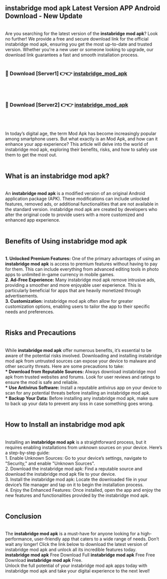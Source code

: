 ## instabridge mod apk Latest Version APP Android Download - New Update
<br>
Are you searching for the latest version of the <strong>instabridge mod apk</strong>? Look no further! We provide a free and secure download link for the official instabridge mod apk, ensuring you get the most up-to-date and trusted version. Whether you're a new user or someone looking to upgrade, our download link guarantees a fast and smooth installation process.
<br>
<br>
<h3>🔴 Download [Server1] 👉👉 <a href="https://modyolo.store/instabridge+mod+apk">instabridge_mod_apk</a></h3><br>
<br>
<h3>🔴 Download [Server2] 👉👉 <a href="https://modyolo.store/instabridge+mod+apk">instabridge_mod_apk</a></h3><br>
<br>
<br>
In today’s digital age, the term Mod Apk has become increasingly popular among smartphone users. But what exactly is an Mod Apk, and how can it enhance your app experience? This article will delve into the world of instabridge mod apk, exploring their benefits, risks, and how to safely use them to get the most out.
<br>
<br>
<h2>What is an instabridge mod apk?</h2>
<br>
An <strong>instabridge mod apk</strong> is a modified version of an original Android application package (APK). These modifications can include unlocked features, removed ads, or additional functionalities that are not available in the standard version. instabridge mod apk are created by developers who alter the original code to provide users with a more customized and enhanced app experience.
<br>
<br>
<h2>Benefits of Using instabridge mod apk</h2>
<br>
<strong> 1. Unlocked Premium Features:</strong> One of the primary advantages of using an <strong>instabridge mod apk</strong> is access to premium features without having to pay for them. This can include everything from advanced editing tools in photo apps to unlimited in-game currency in mobile games.
<br>
<strong> 2. Ad-Free Experience:</strong> Many instabridge mod apk remove intrusive ads, providing a smoother and more enjoyable user experience. This is particularly beneficial for apps that are heavily monetized through advertisements.
<br>
<strong> 3. Customization:</strong> instabridge mod apk often allow for greater customization options, enabling users to tailor the app to their specific needs and preferences.
<br>
<br>
<h2>Risks and Precautions</h2>
<br>
While <strong>instabridge mod apk</strong> offer numerous benefits, it’s essential to be aware of the potential risks involved. Downloading and installing instabridge mod apk from untrusted sources can expose your device to malware and other security threats. Here are some precautions to take:
<br>
<strong> * Download from Reputable Sources:</strong> Always download instabridge mod apk from trusted websites and forums. Look for user reviews and ratings to ensure the mod is safe and reliable.
<br>
<strong> * Use Antivirus Software:</strong> Install a reputable antivirus app on your device to scan for any potential threats before installing an instabridge mod apk.
<br>
<strong> * Backup Your Data:</strong> Before installing any instabridge mod apk, make sure to back up your data to prevent any loss in case something goes wrong.
<br>
<br>
<h2>How to Install an instabridge mod apk</h2>
<br>
Installing an <strong>instabridge mod apk</strong> is a straightforward process, but it requires enabling installations from unknown sources on your device. Here’s a step-by-step guide:
<br>
 1. Enable Unknown Sources: Go to your device’s settings, navigate to "Security," and enable "Unknown Sources".
<br>
 2. Download the instabridge mod apk: Find a reputable source and download the instabridge mod apk file to your device.
<br>
 3. Install the instabridge mod apk: Locate the downloaded file in your device’s file manager and tap on it to begin the installation process.
<br>
 4. Enjoy the Enhanced Features: Once installed, open the app and enjoy the new features and functionalities provided by the instabridge mod apk.
<br>
<br>
<h2><strong>Conclusion</strong></h2>
<br>
The <strong>instabridge mod apk</strong> is a must-have for anyone looking for a high-performance, user-friendly app that caters to a wide range of needs. Don’t wait any longer! Click the link below to download the latest version of instabridge mod apk and unlock all its incredible features today.
<br>
<strong>instabridge mod apk</strong> Free Download Full <strong>instabridge mod apk</strong> Free Free Download <strong>instabridge mod apk</strong> Free.
<br>
Unlock the full potential of your instabridge mod apk apps today with instabridge mod apk and take your digital experience to the next level!